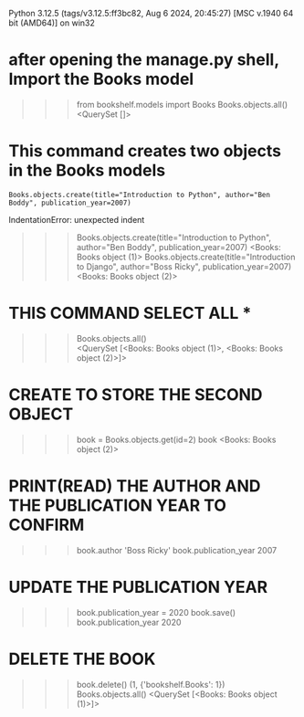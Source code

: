 Python 3.12.5 (tags/v3.12.5:ff3bc82, Aug  6 2024, 20:45:27) [MSC v.1940 64 bit (AMD64)] on win32

# after opening the manage.py shell, Import the Books model
>>> from bookshelf.models import Books
>>> Books.objects.all()
<QuerySet []>

# This command creates two objects in the Books models
    Books.objects.create(title="Introduction to Python", author="Ben Boddy", publication_year=2007)
IndentationError: unexpected indent
>>> Books.objects.create(title="Introduction to Python", author="Ben Boddy", publication_year=2007)
<Books: Books object (1)>
>>> Books.objects.create(title="Introduction to Django", author="Boss Ricky", publication_year=2007)
<Books: Books object (2)>

# THIS COMMAND SELECT ALL *
>>> Books.objects.all()                                
<QuerySet [<Books: Books object (1)>, <Books: Books object (2)>]>

# CREATE TO STORE THE SECOND OBJECT
>>> book = Books.objects.get(id=2)
>>> book
<Books: Books object (2)>

# PRINT(READ) THE AUTHOR AND THE PUBLICATION YEAR TO CONFIRM
>>> book.author
'Boss Ricky'
>>> book.publication_year
2007

# UPDATE THE PUBLICATION YEAR
>>> book.publication_year = 2020
>>> book.save()
>>> book.publication_year
2020

# DELETE THE BOOK
>>> book.delete()
(1, {'bookshelf.Books': 1})
>>> Books.objects.all()
<QuerySet [<Books: Books object (1)>]>
>>>
